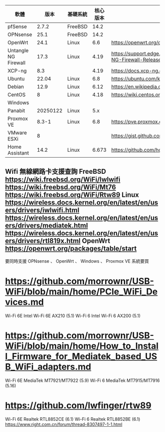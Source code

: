 | 軟體                  | 版本     | 基礎系統 | 核心版本 | 網址                                                                                          |
|----------------------|----------|---------|----------|----------------------------------------------------------------------------------------------|
| pfSense              | 2.7.2    | FreeBSD | 14.2     |                                                                                              |
| OPNsense             | 25.1     | FreeBSD | 14.2     |                                                                                              |
| OpenWrt              | 24.1     | Linux   | 6.6      | https://openwrt.org/docs/techref/targets/kernelversions                                      |
| Untangle NG Firewall | 17.3     | Linux   | 4.19     | https://support.edge.arista.com/hc/en-us/articles/16179551932183-NG-Firewall-Release-History |
| XCP-ng               | 8.3      |         | 4.19     | https://docs.xcp-ng.org/releases/release-8-3/#release-information                            |
| Ubuntu               | 22.04    | Linux   | 6.8      | https://ubuntu.com/kernel/lifecycle                                                          |
| Debian               | 12.9     | Linux   | 6.12     | https://en.wikipedia.org/wiki/Debian_version_history                                         |
| CentOS               | 8        | Linux   | 4.18     | https://wiki.centos.org/zh(2d)tw(2f)About(2f)Product.html                                    |
| Windows              |          |         |          |                                                                                              |
| Panabit              | 20250122 | Linux   | 5.x      |                                                                                              |
| Proxmox VE           | 8.3-1    | Linux   | 6.8      | https://pve.proxmox.com/wiki/Proxmox_VE_Kernel                                               |
| VMware ESXi          | 8        |         |          | https://gist.github.com/ayebrian/646775424393c9a35fb8257f44df1c8b                            |
| Home Assistant       | 14.2     | Linux   | 6.673    | https://github.com/home-assistant/operating-system/releases                                  |

Wifi 無線網路卡支援查詢
FreeBSD
https://wiki.freebsd.org/WiFi/Iwlwifi
https://wiki.freebsd.org/WiFi/Mt76
https://wiki.freebsd.org/WiFi/Rtw89
Linux
https://wireless.docs.kernel.org/en/latest/en/users/drivers/iwlwifi.html
https://wireless.docs.kernel.org/en/latest/en/users/drivers/mediatek.html
https://wireless.docs.kernel.org/en/latest/en/users/drivers/rtl819x.html
OpenWrt
https://openwrt.org/packages/table/start
----------------------------------------------------------------------
要同時支援 OPNsense 、 OpenWrt 、 Windows 、 Proxmox VE 系統要買
# https://github.com/morrownr/USB-WiFi/blob/main/home/PCIe_WiFi_Devices.md
Wi-Fi 6E Intel Wi-Fi 6E AX210 (5.1)
Wi-Fi 6 Intel Wi-Fi 6 AX200 (5.1)
# https://github.com/morrownr/USB-WiFi/blob/main/home/How_to_Install_Firmware_for_Mediatek_based_USB_WiFi_adapters.md
Wi-Fi 6E MediaTek MT7921/MT7922 (5.9)
Wi-Fi 6 MediaTek MT7915/MT7916 (5.16)
# https://github.com/lwfinger/rtw89
Wi-Fi 6E Realtek RTL8852CE (6.1)
Wi-Fi 6 Realtek RTL8852BE (6.1)
https://www.right.com.cn/forum/thread-8307497-1-1.html
